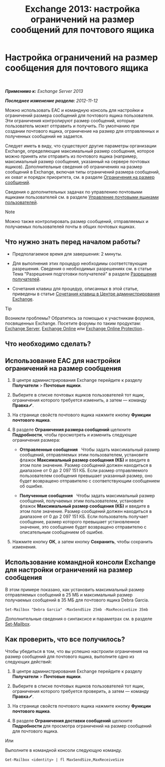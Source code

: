 ﻿---
title: 'Exchange 2013: настройка ограничений на размер сообщений для почтового ящика'
TOCTitle: Настройка ограничений на размер сообщения для почтового ящика
ms:assetid: d1220685-14c0-4c4f-abb2-3920f3046212
ms:mtpsurl: https://technet.microsoft.com/ru-ru/library/Bb124708(v=EXCHG.150)
ms:contentKeyID: 50556487
ms.date: 04/30/2018
mtps_version: v=EXCHG.150
ms.translationtype: HT
---

# Настройка ограничений на размер сообщения для почтового ящика

 

_**Применимо к:** Exchange Server 2013_

_**Последнее изменение раздела:** 2012-11-12_

Можно использовать EAC и командную консоль для настройки и ограничений размера сообщений для почтового ящика пользователя. Эти ограничения контролируют размер сообщений, которые пользователь может отправить и получить. По умолчанию при создании почтового ящика, ограничение на размер для отправленных и полученных сообщений не задается.

Следует иметь в виду, что существуют другие параметры организации Exchange, определяющие максимальный размер сообщения, которое можно принять или отправить из почтового ящика (например, максимальный размер сообщения, указанный на сервере почтовых ящиков). Дополнительные сведения об ограничениях на размер сообщений в Exchange, включая типы ограничений размера сообщений, их охват и порядок приоритета, см. в разделе [Ограничения на размер сообщений](message-size-limits-exchange-2013-help.md).

Сведения о дополнительных задачах по управлению почтовыми ящиками пользователей см. в разделе [Управление почтовыми ящиками пользователей](https://docs.microsoft.com/ru-ru/exchange/recipients-in-exchange-online/manage-user-mailboxes/manage-user-mailboxes).

> [!NOTE]  
> Можно также контролировать размер сообщений, отправляемых и получаемых пользователей почты в общих почтовых ящиках.


## Что нужно знать перед началом работы?

  - Предполагаемое время для завершения: 2 минуты.

  - Для выполнения этих процедур необходимы соответствующие разрешения. Сведения о необходимых разрешениях см. в статье Тема "Разрешения подготовки получателей" в разделе [Разрешения получателей](recipients-permissions-exchange-2013-help.md).

  - Сочетания клавиш для процедур, описанных в этой статье, приведены в статье [Сочетания клавиш в Центре администрирования Exchange](keyboard-shortcuts-in-the-exchange-admin-center-exchange-online-protection-help.md).

> [!TIP]  
> Возникли проблемы? Обратитесь за помощью к участникам форумов, посвященных Exchange. Посетите форумы по таким продуктам: <a href="https://go.microsoft.com/fwlink/p/?linkid=60612">Exchange Server</a>, <a href="https://go.microsoft.com/fwlink/p/?linkid=267542">Exchange Online</a> или <a href="https://go.microsoft.com/fwlink/p/?linkid=285351">Exchange Online Protection</a>..


## Что необходимо сделать?

## Использование EAC для настройки ограничений на размер сообщения

1.  В центре администрирования Exchange перейдите к разделу **Получатели** \> **Почтовые ящики**.

2.  Выберите в списке почтовых ящиков пользователей тот ящик, ограничения которого требуется изменить, а затем — команду **Правка**![Значок редактирования](images/Bb124582.6f53ccb2-1f13-4c02-bea0-30690e6ea71d(EXCHG.150).gif "Значок редактирования").

3.  На странице свойств почтового ящика нажмите кнопку **Функции почтового ящика**.

4.  В разделе **Ограничения размера сообщений** щелкните **Подробности**, чтобы просмотреть и изменить следующие ограничения размера:
    
      - **Отправленные сообщения**   Чтобы задать максимальный размер сообщений, отправляемых этим пользователем, установите флажок **Максимальный размер сообщения (КБ)** и введите в этом поле значение. Размер сообщений должен находиться в диапазоне от 0 до 2 097 151 КБ. Если размер отправляемого пользователем сообщения превышает указанный размер, оно будет возвращено отправителю с соответствующим сообщением об ошибке.
    
      - **Полученные сообщения**   Чтобы задать максимальный размер сообщений, получаемых этим пользователем, установите флажок **Максимальный размер сообщения (КБ)** и введите в этом поле значение. Размер сообщений должен находиться в диапазоне от 0 до 2 097 151 КБ. Если пользователь получает сообщение, размер которого превышает установленное значение, это сообщение будет возвращено отправителю с описательным сообщением об ошибке.

5.  Нажмите кнопку **ОК**, а затем кнопку **Сохранить**, чтобы сохранить изменения.

## Использование командной консоли Exchange для настройки ограничений на размер сообщения

В этом примере показано, как установить максимальный размер отправляемых сообщений в 25 МБ и максимальный размер получаемых сообщений в 35 МБ для почтового ящика Debra Garcia.

    Set-Mailbox "Debra Garcia" -MaxSendSize 25mb -MaxReceiveSize 35mb

Дополнительные сведения о синтаксисе и параметрах см. в разделе [Set-Mailbox](https://technet.microsoft.com/ru-ru/library/bb123981\(v=exchg.150\)).

## Как проверить, что все получилось?

Чтобы убедиться в том, что вы успешно настроили ограничения на размер сообщений для почтового ящика, выполните одно из следующих действий:

1.  В центре администрирования Exchange перейдите к разделу **Получатели** \> **Почтовые ящики**.

2.  Выберите в списке почтовых ящиков пользователей тот ящик, ограничения которого требуется проверить, а затем — команду **Правка**![Значок редактирования](images/Bb124582.6f53ccb2-1f13-4c02-bea0-30690e6ea71d(EXCHG.150).gif "Значок редактирования").

3.  На странице свойств почтового ящика нажмите кнопку **Функции почтового ящика**.

4.  В разделе **Ограничения доставки сообщений** щелкните **Подробности** для просмотра ограничений на размер сообщений для почтового ящика.

Или

Выполните в командной консоли следующую команду.

    Get-Mailbox <identity> | fl MaxSendSize,MaxReceiveSize

